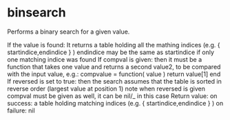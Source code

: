 # binsearch

Performs a binary search for a given value.

If the  value is found:
	It returns a table holding all the mathing indices (e.g. { startindice,endindice } )
	endindice may be the same as startindice if only one matching indice was found
If compval is given:
	then it must be a function that takes one value and returns a second value2,
	to be compared with the input value, e.g.:
	compvalue = function( value ) return value[1] end
If reversed is set to true:
	then the search assumes that the table is sorted in reverse order (largest value at position 1)
	note when reversed is given compval must be given as well, it can be nil/_ in this case
Return value:
	on success: a table holding matching indices (e.g. { startindice,endindice } )
	on failure: nil
